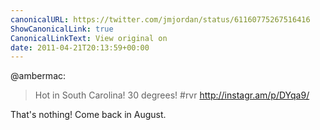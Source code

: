 ```yaml
---
canonicalURL: https://twitter.com/jmjordan/status/61160775267516416
ShowCanonicalLink: true
CanonicalLinkText: View original on
date: 2011-04-21T20:13:59+00:00
---
```

@ambermac:

> Hot in South Carolina!  30 degrees!  #rvr http://instagr.am/p/DYqa9/

That's nothing! Come back in August.